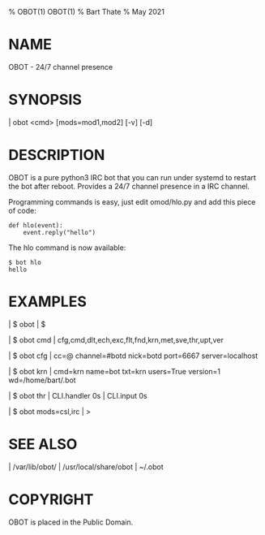 % OBOT(1) OBOT(1)
% Bart Thate
% May 2021

# NAME
OBOT - 24/7 channel presence

# SYNOPSIS
| obot \<cmd\> [mods=mod1,mod2] [-v] [-d]

# DESCRIPTION
OBOT is a pure python3 IRC bot that you can run under systemd to restart
the bot after reboot. Provides a 24/7 channel presence in a IRC channel.

Programming commands is easy, just edit omod/hlo.py and add this piece of
code:

    def hlo(event):
        event.reply("hello")

The hlo command is now available:

    $ bot hlo
    hello

# EXAMPLES

| $ obot
| $ 

| $ obot cmd
| cfg,cmd,dlt,ech,exc,flt,fnd,krn,met,sve,thr,upt,ver

| $ obot cfg
| cc=@ channel=#botd nick=botd port=6667 server=localhost

| $ obot krn
| cmd=krn name=bot txt=krn users=True version=1 wd=/home/bart/.bot

| $ obot thr
| CLI.handler 0s | CLI.input 0s

| $ obot mods=csl,irc
| >

# SEE ALSO
| /var/lib/obot/
| /usr/local/share/obot
| ~/.obot

# COPYRIGHT
OBOT is placed in the Public Domain.
